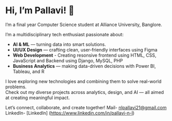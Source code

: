 # Hi, I’m Pallavi! 👋
I’m a final year Computer Science student at Alliance University, Banglore.

I’m a multidisciplinary tech enthusiast passionate about:

- **AI & ML** — turning data into smart solutions. 
- **UI/UX Design** — crafting clean, user-friendly interfaces using Figma
- **Web Development** - Creating resonsive frontend using HTML, CSS, JavaScript and Backend using Django, MySQL, PHP
- **Business Analytics** — making data-driven decisions with Power BI, Tableau, and R  

I love exploring new technologies and combining them to solve real-world problems.  
Check out my diverse projects across analytics, design, and AI — all aimed at creating meaningful impact.

Let’s connect, collaborate, and create together!
Mail- nlpallavi21@gmail.com
LinkedIn- [LinkedIn] (https://www.linkedin.com/in/pallavi-n-l)

